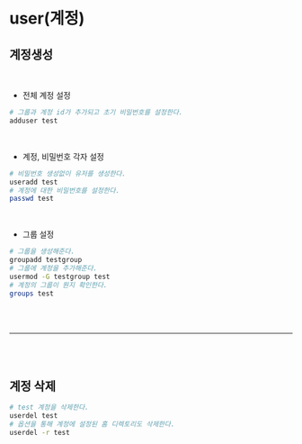 # user(계정)

## 계정생성

<br />

- 전체 계정 설정

```bash
# 그룹과 계정 id가 추가되고 초기 비밀번호를 설정한다.
adduser test
```

<br />

- 계정, 비밀번호 각자 설정

```bash
# 비밀번호 생성없이 유저를 생성한다.
useradd test
# 계정에 대한 비밀번호를 설정한다.
passwd test
```

<br />

- 그룹 설정

```bash
# 그룹을 생성해준다.
groupadd testgroup
# 그룹에 계정을 추가해준다.
usermod -G testgroup test
# 계정의 그룹이 뭔지 확인한다.
groups test
```

<br /><br />

---

<br /><br />

## 계정 삭제

```bash
# test 계정을 삭제한다.
userdel test
# 옵션을 통해 계정에 설정된 홈 디렉토리도 삭제한다.
userdel -r test
```

